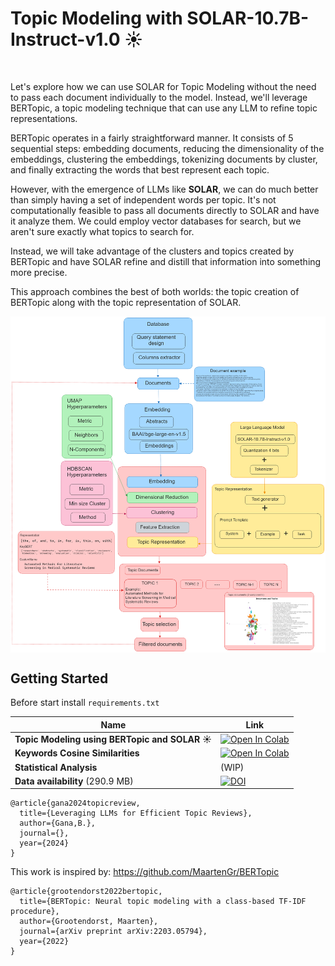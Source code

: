 # **Topic Modeling with SOLAR-10.7B-Instruct-v1.0** ☀️
<br>

Let's explore how we can use SOLAR for Topic Modeling without the need to pass each document individually to the model. Instead, we'll leverage BERTopic, a topic modeling technique that can use any LLM to refine topic representations.

BERTopic operates in a fairly straightforward manner. It consists of 5 sequential steps: embedding documents, reducing the dimensionality of the embeddings, clustering the embeddings, tokenizing documents by cluster, and finally extracting the words that best represent each topic.

However, with the emergence of LLMs like **SOLAR**, we can do much better than simply having a set of independent words per topic. It's not computationally feasible to pass all documents directly to SOLAR and have it analyze them. We could employ vector databases for search, but we aren't sure exactly what topics to search for.

Instead, we will take advantage of the clusters and topics created by BERTopic and have SOLAR refine and distill that information into something more precise.

This approach combines the best of both worlds: the topic creation of BERTopic along with the topic representation of SOLAR.
<br>

<img src="images/figure-1.png" align="center" />


## Getting Started

Before start install ```requirements.txt```

| Name  | Link  |
|---|---|
| **Topic Modeling using BERTopic and SOLAR ☀️**  | [![Open In Colab](https://colab.research.google.com/assets/colab-badge.svg)](https://colab.research.google.com/drive/1KhcrFKpUjXIctm5ciO5dRhUrLn2NUsN1?usp=sharing)  |
| **Keywords Cosine Similarities**  | [![Open In Colab](https://colab.research.google.com/assets/colab-badge.svg)](https://colab.research.google.com/drive/1jmC3ApWn-50GVD30lm0PJwwQT3StzoAi?usp=sharing)  |
| **Statistical Analysis** | (WIP) |
| **Data availability** (290.9 MB) | [![DOI](https://zenodo.org/badge/DOI/10.5281/zenodo.13346401.svg)](https://doi.org/10.5281/zenodo.13346401) |






```bibtext
@article{gana2024topicreview,
  title={Leveraging LLMs for Efficient Topic Reviews},
  author={Gana,B.},
  journal={},
  year={2024}
}
```
This work is inspired by: https://github.com/MaartenGr/BERTopic
```bibtext
@article{grootendorst2022bertopic,
  title={BERTopic: Neural topic modeling with a class-based TF-IDF procedure},
  author={Grootendorst, Maarten},
  journal={arXiv preprint arXiv:2203.05794},
  year={2022}
}
```
